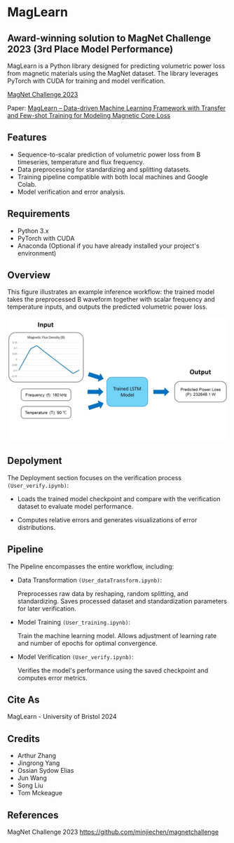 
# MagLearn

## Award-winning solution to MagNet Challenge 2023 (3rd Place Model Performance)

MagLearn is a Python library designed for predicting volumetric power loss from magnetic materials using the MagNet dataset. The library leverages PyTorch with CUDA for training and model verification.

[MagNet Challenge 2023](https://github.com/minjiechen/magnetchallenge)

Paper: [MagLearn – Data-driven Machine Learning Framework with Transfer and Few-shot Training for Modeling Magnetic Core Loss](https://research-information.bris.ac.uk/en/publications/maglearn-data-driven-machine-learning-framework-with-transfer-and)

## Features

- Sequence-to-scalar prediction of volumetric power loss from B timeseries, temperature and flux frequency. 
- Data preprocessing for standardizing and splitting datasets.
- Training pipeline compatible with both local machines and Google Colab.
- Model verification and error analysis.

## Requirements

- Python 3.x
- PyTorch with CUDA
- Anaconda (Optional if you have already installed your project's environment)

## Overview 

This figure illustrates an example inference workflow: the trained model takes the preprocessed B waveform together with scalar frequency and temperature inputs, and outputs the predicted volumetric power loss.

![Pipeline Overview](<Pipeline Overview.jpg>)

## Depolyment

The Deployment section focuses on the verification process `(User_verify.ipynb)`:

- Loads the trained model checkpoint and compare with the verification dataset to evaluate model performance.

- Computes relative errors and generates visualizations of error distributions.


## Pipeline

The Pipeline encompasses the entire workflow, including:

- Data Transformation `(User_dataTransform.ipynb)`:

    Preprocesses raw data by reshaping, random splitting, and standardizing.  Saves processed dataset and standardization parameters for later verification.

- Model Training `(User_training.ipynb)`:

    Train the machine learning model. Allows adjustment of learning rate and number of epochs for optimal convergence.

- Model Verification `(User_verify.ipynb)`:

    Verifies the model's performance using the saved checkpoint and computes error metrics.



## Cite As

MagLearn - University of Bristol 2024

## Credits
- Arthur Zhang
- Jingrong Yang
- Ossian Sydow Elias
- Jun Wang
- Song Liu
- Tom Mckeague

## References

MagNet Challenge 2023 https://github.com/minjiechen/magnetchallenge
